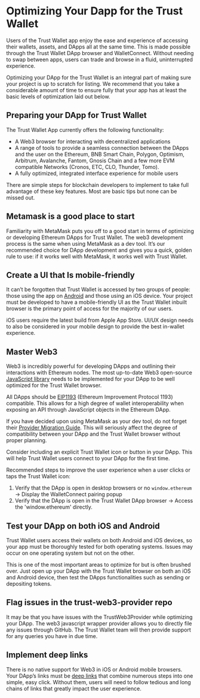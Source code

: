 # Optimizing Your Dapp for the Trust Wallet

Users of the Trust Wallet app enjoy the ease and experience of accessing their wallets, assets, and DApps all at the same time. This is made possible through the Trust Wallet DApp browser and WalletConnect. Without needing to swap between apps, users can trade and browse in a fluid, uninterrupted experience.

Optimizing your DApp for the Trust Wallet is an integral part of making sure your project is up to scratch for listing. We recommend that you take a considerable amount of time to ensure fully that your app has at least the basic levels of optimization laid out below.

## Preparing your DApp for Trust Wallet

The Trust Wallet App currently offers the following functionality:

- A Web3 browser for interacting with decentralized applications
- A range of tools to provide a seamless connection between the DApps and the user on the Ethereum, BNB Smart Chain, Polygon, Optimism, Arbitrum, Avalanche, Fantom, Gnosis Chain and a few more EVM compatible Networks (Cronos, ETC, CLO, Thunder, Tomo).
- A fully optimized, integrated interface experience for mobile users

There are simple steps for blockchain developers to implement to take full advantage of these key features. Most are basic tips but none can be missed out.

## Metamask is a good place to start

Familiarity with MetaMask puts you off to a good start in terms of optimizing or developing Ethereum DApps for Trust Wallet. The web3 development process is the same when using MetaMask as a dev tool. It’s our recommended choice for DApp development and gives you a quick, golden rule to use: if it works well with MetaMask, it works well with Trust Wallet.

## Create a UI that Is mobile-friendly

It can’t be forgotten that Trust Wallet is accessed by two groups of people: those using the app on [Android](https://trustwallet.com/referral) and those using an iOS device. Your project must be developed to have a mobile-friendly UI as the Trust Wallet inbuilt browser is the primary point of access for the majority of our users.

iOS users require the latest build from Apple App Store. UI/UX design needs to also be considered in your mobile design to provide the best in-wallet experience.

## Master Web3

Web3 is incredibly powerful for developing DApps and outlining their interactions with Ethereum nodes. The most up-to-date Web3 open-source [JavaScript library](https://github.com/ethers-io/ethers.js/) needs to be implemented for your DApp to be well optimized for the Trust Wallet browser.

All DApps should be [EIP1193](https://github.com/ethereum/EIPs/blob/master/EIPS/eip-1193.md) (Ethereum Improvement Protocol 1193) compatible. This allows for a high degree of wallet interoperability when exposing an API through JavaScript objects in the Ethereum DApp.

If you have decided upon using MetaMask as your dev tool, do not forget their [Provider Migration Guide](https://docs.metamask.io/guide/provider-migration.html). This will seriously affect the degree of compatibility between your DApp and the Trust Wallet browser without proper planning.

Consider including an explicit Trust Wallet icon or button in your DApp. This will help Trust Wallet users connect to your DApp for the first time. 

Recommended steps to improve the user experience when a user clicks or taps the Trust Wallet icon:

1. Verify that the DApp is open in desktop browsers or no `window.ethereum` -> Display the WalletConnect pairing popup
2. Verify that the DApp is open in the Trust Wallet DApp browser -> Access the 'window.ethereum'  directly.

## Test your DApp on both iOS and Android

Trust Wallet users access their wallets on both Android and iOS devices, so your app must be thoroughly tested for both operating systems. Issues may occur on one operating system but not on the other. 

This is one of the most important areas to optimize for but is often brushed over. Just open up your DApp with the Trust Wallet browser on both an iOS and Android device, then test the DApps functionalities such as sending or depositing tokens.

## Flag issues in the trust-web3-provider repo

It may be that you have issues with the TrustWeb3Provider while optimizing your DApp. The web3 javascript wrapper provider allows you to directly file any issues through GitHub. The Trust Wallet team will then provide support for any queries you have in due time.

## Implement deep links

There is no native support for Web3 in iOS or Android mobile browsers. Your DApp’s links must be [deep links](deeplinking/deeplinking.md) that combine numerous steps into one simple, easy click. Without them, users will need to follow tedious and long chains of links that greatly impact the user experience.
